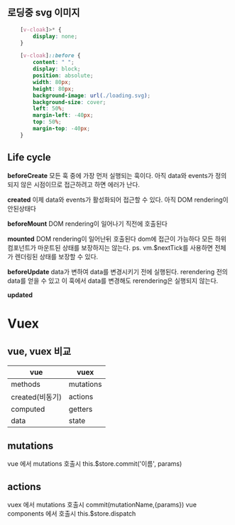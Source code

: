 ## 로딩중 svg 이미지

```css
    [v-cloak]>* {
        display: none;
    }

    [v-cloak]::before {
        content: " ";
        display: block;
        position: absolute;
        width: 80px;
        height: 80px;
        background-image: url(./loading.svg);
        background-size: cover;
        left: 50%;
        margin-left: -40px;
        top: 50%;
        margin-top: -40px;
    }
```

## Life cycle

**beforeCreate**
모든 훅 중에 가장 먼저 실행되는 훅이다. 아직 data와 events가 정의되지 않은 시점이므로 접근하려고 하면 에러가 난다.

**created**
이제 data와 events가 활성화되어 접근할 수 있다. 아직 DOM rendering이 안된상태다

**beforeMount**
DOM rendering이 일어나기 직전에 호출된다

**mounted**
DOM rendering이 일어난뒤 호출된다 dom에 접근이 가능하다 모든 하위 컴포넌트가 마운트된 상태를 보장하지는 않는다. 
ps. vm.$nextTick를 사용하면 전체가 렌더링된 상태를 보장할 수 있다. 

**beforeUpdate**
data가 변하여 data를 변경시키기 전에 실행된다. rerendering 전의 data를 얻을 수 있고 이 훅에서 data를 변경해도 rerendering은 실행되지 않는다.

**updated**










# Vuex


## vue, vuex 비교
| vue          | vuex      |
| ------------ | --------- |
| methods      | mutations |
| created(비동기) | actions   |
| computed     | getters   |
| data         | state     |

## mutations
vue 에서 mutations 호출시 this.\$store.commit('이름', params)

## actions
vuex 에서 mutations 호출시 commit(mutationName,{params})
vue components 에서 호출시 this.\$store.dispatch
